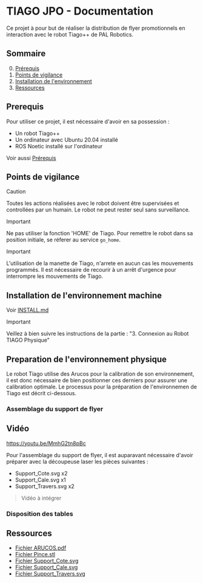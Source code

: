 # TIAGO JPO - Documentation

Ce projet à pour but de réaliser la distribution de flyer promotionnels en interaction avec le robot Tiago++ de PAL Robotics.

## Sommaire

0. [Prérequis](#prerequis)
1. [Points de vigilance](#points-de-vigilance)
2. [Installation de l'environnement](#installation-de-lenvironnement-machine)
9. [Ressources](#ressources)

## Prerequis

Pour utiliser ce projet, il est nécessaire d'avoir en sa possession :
- Un robot Tiago++
- Un ordinateur avec Ubuntu 20.04 installé
- ROS Noetic installé sur l'ordinateur

Voir aussi [Prérequis](PREREQUISITES.md)

## Points de vigilance

> [!CAUTION]  
> Toutes les actions réalisées avec le robot doivent être supervisées et controllées par un humain. Le robot ne peut rester seul sans surveillance.

> [!IMPORTANT]  
> Ne pas utiliser la fonction 'HOME' de Tiago. Pour remettre le robot dans sa position initiale, se réferer au service `go_home`.

> [!IMPORTANT]  
> L'utilisation de la manette de Tiago, n'arrete en aucun cas les mouvements programmés. Il est nécessaire de recourir à un arrêt d'urgence pour interrompre les mouvements de Tiago.

## Installation de l'environnement machine

Voir [INSTALL.md](INSTALL.md)
> [!IMPORTANT]  
> Veillez à bien suivre les instructions de la partie : "3. Connexion au Robot TIAGO Physique"

## Preparation de l'environnement physique

Le robot Tiago utilise des Arucos pour la calibration de son environnement, il est donc nécessaire de bien positionner ces derniers pour assurer une calibration optimale. Le processus pour la préparation de l'environnemen de Tiago est décrit ci-dessous.

### Assemblage du support de flyer

## Vidéo

https://youtu.be/MmhG2tn8pBc 

Pour l'assemblage du support de flyer, il est auparavant nécessaire d'avoir préparer avec la découpeuse laser les pièces suivantes :
- Support_Cote.svg x2
- Support_Cale.svg x1
- Support_Travers.svg x2

> Vidéo à intégrer

### Disposition des tables

## Ressources

- [Fichier ARUCOS.pdf](files/Arucos.pdf)
- [Fichier Pince.stl](files/Pince.stl)
- [Fichier Support_Cote.svg](files/support_cote.svg)
- [Fichier Support_Cale.svg](files/support_cale.svg)
- [Fichier Support_Travers.svg](files/support_travers.svg)